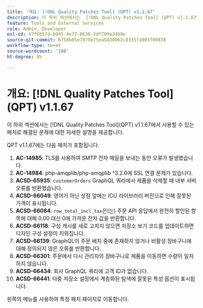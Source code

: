 ```yaml
---
title: '개요: [!DNL Quality Patches Tool] (QPT) v1.1.67'
description: 이 하위 섹션에서는  [!DNL Quality Patches Tool] (QPT) v1.1.67에서 사용할 수 있는 패치로 해결된 문제에 대한 자세한 설명을 제공합니다.
feature: Tools and External Services
role: Admin, Developer
exl-id: 47f6b57d-b945-4e77-8630-2df709a3469e
source-git-commit: 6758b85e797de75ea5430062c8335fa903f00838
workflow-type: tm+mt
source-wordcount: '188'
ht-degree: 0%

---
```


# 개요: [!DNL Quality Patches Tool]&#x200B;(QPT) v1.1.67

이 하위 섹션에서는 [!DNL Quality Patches Tool]&#x200B;(QPT) v1.1.67에서 사용할 수 있는 패치로 해결된 문제에 대한 자세한 설명을 제공합니다.

QPT v1.1.67에는 다음 패치가 포함됩니다.
1. **AC-14985**: TLS를 사용하여 SMTP 전자 메일을 보내는 동안 오류가 발생했습니다.
1. **AC-14984**: php-amqplib/php-amqplib ^3.2.0에 SSL 연결 문제가 있습니다.
1. **ACSD-65935**: `customerOrders` GraphQL 쿼리에서 제품을 삭제할 때 내부 서버 오류를 반환했습니다.
1. **ACSD-66049**: 영어가 아닌 상점 앞에는 ICU 라이브러리 버전으로 인해 잘못된 가격이 표시됩니다.
1. **ACSD-66084**: `row_total_incl_tax`은(는) 주문 API 응답에서 완전히 할인된 항목에 대해 0.00 대신 0에 가까운 잔차 값을 반환합니다.
1. **ACSD-66118**: 구성 캐시를 새로 고치지 않으면 저장소 보기 코드를 업데이트하면 디자인 구성 설정이 지워집니다.
1. **ACSD-66139**: GraphQL이 주문 배치 중에 존재하지 않거나 비활성 장바구니에 대해 정의되지 않은 오류를 반환합니다.
1. **ACSD-66301**: 주문에서 다시 관리자의 장바구니로 제품을 이동하면 수량이 일치하지 않습니다.
1. **ACSD-66434**: 회사 GraphQL 쿼리에 고객 ID가 없습니다.
1. **ACSD-66441**: 다중 저장소 설정에서 계층화된 탐색에 잘못된 특성 옵션이 표시됩니다.

왼쪽의 메뉴를 사용하여 특정 패치 페이지로 이동합니다.

